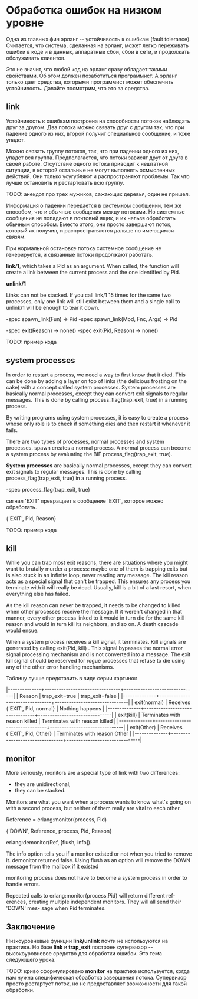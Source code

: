 # Обработка ошибок на низком уровне

Одна из главных фич эрланг -- устойчивость к ошибкам (fault
tolerance).  Считается, что система, сделанная на эрланг, может легко
переживать ошибки в коде и в данных, аппаратные сбои, сбои в сети, и
продолжать обслуживать клиентов.

Это не значит, что любой код на эрланг сразу обладает такими
свойствами.  Об этом должен позаботиться программист. А эрланг только
дает средства, которыми программист может обеспечить устойчивость.
Давайте посмотрим, что это за средства.


## link

Устойчивость к ошибкам построена на способности потоков наблюдать друг
за другом. Два потока можно связать друг с другом так, что при падение
одного из них, второй получит специальное сообщение, и тоже упадет.

Можно связать группу потоков, так, что при падении одного из них,
упадет вся группа. Предполагается, что потоки зависят друг от друга в
своей работе. Отсутствие одного потока приводит к нештатной ситуации,
в которой остальные не могут выполнять осмысленных действий. Они
только усугубляют и распространяют проблемы. Так что лучше остановить
и рестартовать всю группу.

TODO: анекдот про трех мужиков, сажающих деревья, один не пришел.

Информация о падении передается в системном сообщении, тем же
способом, что и обычные сообщения между потоками. Но системные
сообщения не попадают в почтовый ящик, и их нельзя обработать обычным
способом. Вместо этого, они просто завершают поток, который их
получил, и распространяются дальше по имеющимся связям.

При нормальной остановке потока системное сообщение не генерируется, и
связанные потоки продолжают работать.

**link/1**, which takes a Pid as an argument. When called, the
  function will create a link between the current process and the one
  identified by Pid.

**unlink/1**

Links can not be stacked. If you call link/1 15 times for the same two
processes, only one link will still exist between them and a single
call to unlink/1 will be enough to tear it down.

-spec spawn_link(Fun) -> Pid
-spec spawn_link(Mod, Fnc, Args) -> Pid

-spec exit(Reason) -> none()
-spec exit(Pid, Reason) -> none()

TODO: пример кода


## system processes

In order to restart a process, we need a way to first know that it
died. This can be done by adding a layer on top of links (the
delicious frosting on the cake) with a concept called system
processes. System processes are basically normal processes, except
they can convert exit signals to regular messages. This is done by
calling process_flag(trap_exit, true) in a running process.

By writing programs using system processes, it is easy to create a
process whose only role is to check if something dies and then restart
it whenever it fails.

There are two types of processes, normal processes and system processes.
spawn creates a normal process. A normal process can become a system
process by evaluating the BIF process_flag(trap_exit, true).

**System processes** are basically normal processes, except they can
convert exit signals to regular messages. This is done by calling
process_flag(trap_exit, true) in a running process.

-spec process_flag(trap_exit, true)

сигнал 'EXIT' превращает в сообщение 'EXIT', которое можно обработать.

{'EXIT', Pid, Reason}

TODO: пример кода


## kill

While you can trap most exit reasons, there are situations where you
might want to brutally murder a process: maybe one of them is trapping
exits but is also stuck in an infinite loop, never reading any
message. The kill reason acts as a special signal that can't be
trapped. This ensures any process you terminate with it will really be
dead. Usually, kill is a bit of a last resort, when everything else
has failed.

As the kill reason can never be trapped, it needs to be changed to
killed when other processes receive the message. If it weren't changed
in that manner, every other process linked to it would in turn die for
the same kill reason and would in turn kill its neighbors, and so
on. A death cascade would ensue.

When a system process receives a kill signal, it terminates. Kill signals
are generated by calling exit(Pid, kill) . This signal bypasses the normal error
signal processing mechanism and is not converted into a message. The
exit kill signal should be reserved for rogue processes that refuse to die
using any of the other error handling mechanisms.

Таблицу лучше представить в виде серии картинок

|--------------+--------------------------------+-------------------------------|
| Reason       | trap_exit=true                 | trap_exit=false               |
|--------------+--------------------------------+-------------------------------|
| exit(normal) | Receives {'EXIT', Pid, normal} | Nothing happens               |
|--------------+--------------------------------+-------------------------------|
| exit(kill)   | Terminates with reason killed  | Terminates with reason killed |
|--------------+--------------------------------+-------------------------------|
| exit(Other)  | Receives {'EXIT', Pid, Other}  | Terminates with reason Other  |
|--------------+--------------------------------+-------------------------------|

## monitor

More seriously, monitors are a special type of link with two differences:
- they are unidirectional;
- they can be stacked.

Monitors are what you want when a process wants to know what's going
on with a second process, but neither of them really are vital to each
other.

Reference = erlang:monitor(process, Pid)

{'DOWN', Reference, process, Pid, Reason}

erlang:demonitor(Ref, [flush, info]).

The info option tells you if a monitor existed or not when you tried to remove it.
demonitor returned false.
Using flush as an option will remove the DOWN message from the mailbox if it existed

monitoring process
does not have to become a system process in order to handle errors.

Repeated calls to erlang:monitor(process,Pid) will return different ref-
erences, creating multiple independent monitors. They will all send their 'DOWN' mes-
sage when Pid terminates.

## Заключение

Низкоуровневые функции **link/unlink** почти не используются на
практике. Но базе **link** и **trap_exit** построен супервизор --
высокоуровневое средство для обработки ошибок.  Это тема следующего
урока.

TODO: криво сформулировано
**monitor** на практике используется, когда нам нужна специфическая
обработка завершения потока. Супервизор просто рестартует поток,
но не предоставляет возможности для такой обработки.
